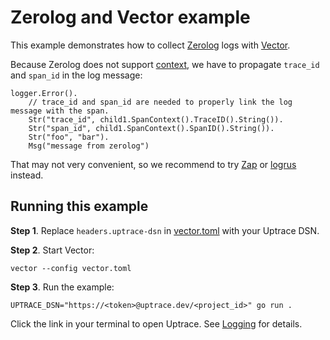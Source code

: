# Zerolog and Vector example

This example demonstrates how to collect [Zerolog](https://github.com/rs/zerolog) logs with
[Vector](https://vector.dev/).

Because Zerolog does not support
[context](https://opentelemetry.uptrace.dev/guide/go-tracing.html#context), we have to propagate
`trace_id` and `span_id` in the log message:

```shell
logger.Error().
	// trace_id and span_id are needed to properly link the log message with the span.
	Str("trace_id", child1.SpanContext().TraceID().String()).
	Str("span_id", child1.SpanContext().SpanID().String()).
	Str("foo", "bar").
	Msg("message from zerolog")
```

That may not very convenient, so we recommend to try
[Zap](https://github.com/uptrace/opentelemetry-go-extra/tree/main/otelzap) or
[logrus](https://github.com/uptrace/opentelemetry-go-extra/tree/main/otellogrus) instead.

## Running this example

**Step 1**. Replace `headers.uptrace-dsn` in [vector.toml](vector.toml) with your Uptrace DSN.

**Step 2**. Start Vector:

```shell
vector --config vector.toml
```

**Step 3**. Run the example:

```shell
UPTRACE_DSN="https://<token>@uptrace.dev/<project_id>" go run .
```

Click the link in your terminal to open Uptrace. See
[Logging](https://docs.uptrace.dev/guide/logging.html) for details.
